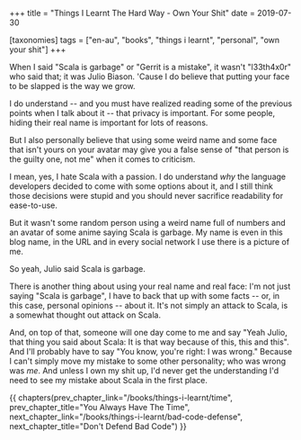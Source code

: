 +++
title = "Things I Learnt The Hard Way - Own Your Shit"
date = 2019-07-30

[taxonomies]
tags = ["en-au", "books", "things i learnt", "personal", "own your shit"]
+++

When I said "Scala is garbage" or "Gerrit is a mistake", it wasn't "l33th4x0r"
who said that; it was Julio Biason. 'Cause I do believe that putting your face
to be slapped is the way we grow.

<!-- more -->

I do understand -- and you must have realized reading some of the previous
points when I talk about it -- that privacy is important. For some people,
hiding their real name is important for lots of reasons.

But I also personally believe that using some weird name and some face that
isn't yours on your avatar may give you a false sense of "that person is the
guilty one, not me" when it comes to criticism.

I mean, yes, I hate Scala with a passion. I do understand _why_ the language
developers decided to come with some options about it, and I still think those
decisions were stupid and you should never sacrifice readability for
ease-to-use.

But it wasn't some random person using a weird name full of numbers and an
avatar of some anime saying Scala is garbage. My name is even in this blog
name, in the URL and in every social network I use there is a picture of me.

So yeah, Julio said Scala is garbage.

There is another thing about using your real name and real face: I'm not just
saying "Scala is garbage", I have to back that up with some facts -- or, in
this case, personal opinions -- about it. It's not simply an attack to Scala,
is a somewhat thought out attack on Scala.

And, on top of that, someone will one day come to me and say "Yeah Julio, that
thing you said about Scala: It is that way because of this, this and this".
And I'll probably have to say "You know, you're right: I was wrong." Because I
can't simply move my mistake to some other personality; who was wrong was
_me_. And unless I own my shit up, I'd never get the understanding I'd need to
see my mistake about Scala in the first place.

{{ chapters(prev_chapter_link="/books/things-i-learnt/time", prev_chapter_title="You Always Have The Time", next_chapter_link="/books/things-i-learnt/bad-code-defense", next_chapter_title="Don't Defend Bad Code") }}
